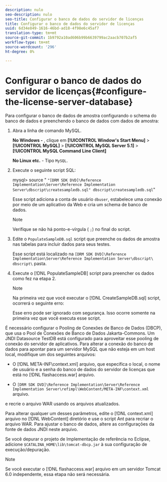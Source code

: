 ```yaml
---
description: nulo
seo-description: nulo
seo-title: Configurar o banco de dados do servidor de licenças
title: Configurar o banco de dados do servidor de licenças
uuid: 6d34e849-1616-46bd-ad18-4f98e6c45af7
translation-type: tm+mt
source-git-commit: 1b9792a10ad606b99b6639799ac2aacb707b2af5
workflow-type: tm+mt
source-wordcount: '296'
ht-degree: 0%

---
```



# Configurar o banco de dados do servidor de licenças{#configure-the-license-server-database}

Para configurar o banco de dados de amostra configurando o schema do banco de dados e preenchendo o banco de dados com dados de amostra:

1. Abra a linha de comando MySQL.

   **No Windows -** , clique em **[!UICONTROL Window's Start Menu]** > **[!UICONTROL MySQL]** > **[!UICONTROL MySQL Server 5.1]** > **[!UICONTROL MySQL Command Line Client]**

   **No Linux etc.** - Tipo `MySQL`.

1. Execute o seguinte script SQL:

   mysql> source &quot; `"[DRM SDK DVD]\Reference Implementation\Server\Reference Implementation Server\dbscript\createsampledb.sql" dbscript\createsampledb.sql`&quot;

   Esse script adiciona a conta de usuário `dbuser`, estabelece uma conexão por meio de um aplicativo da Web e cria um schema de banco de dados.

   >[!NOTE]
   >
   >Verifique se não há ponto-e-vírgula ( `;`) no final do script.

1. Edite o `PopulateSampleDB.sql` script que preenche os dados de amostra nas tabelas para incluir dados para seus testes.

   Esse script está localizado na `[DRM SDK DVD]\Reference Implementation\Server\Reference Implementation Server\dbscript\ dbscript\` pasta.
1. Execute o [!DNL PopulateSampleDB] script para preencher os dados como fez na etapa 2.

   >[!NOTE]
   >
   >Na primeira vez que você executar o [!DNL CreateSampleDB.sql] script, ocorrerá o seguinte erro:

   Esse erro pode ser ignorado com segurança. Isso ocorre somente na primeira vez que você executa esse script.

É necessário configurar o Pooling de Conexões de Banco de Dados (DBCP), que usa o Pool de Conexões de Banco de Dados Jakarta-Commons. Um JNDI Datasource TestDB está configurado para aproveitar esse pooling de conexão do servidor de aplicativos. Para alterar a conexão do banco de dados para apontar para um servidor MySQL que não esteja em um host local, modifique um dos seguintes arquivos:

* O [!DNL META-INF\context.xml] arquivo, que especifica o local, o nome de usuário e a senha do banco de dados do servidor de licenças que está no [!DNL flashaccess.war] arquivo.

* O `[DRM SDK DVD]\Reference Implementation\Server\Reference Implementation Server\refimpl\WebContent/META-INF\context.xml` arquivo.

e recrie o arquivo WAR usando os arquivos atualizados.

Para alterar qualquer um desses parâmetros, edite o [!DNL context.xml] arquivo no [!DNL WebContent] diretório e use o script Ant para recriar o arquivo WAR. Para ajustar o banco de dados, altere as configurações da fonte de dados JNDI neste arquivo.

Se você depurar o projeto de Implementação de referência no Eclipse, adicione `$CATALINA_HOME\lib\tomcat-dbcp.jar` à sua configuração de execução/depuração.

>[!NOTE]
>
>Se você executar o [!DNL flashaccess.war] arquivo em um servidor Tomcat 6.0 independente, essa etapa não será necessária.

